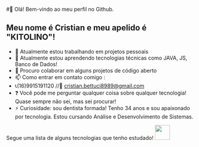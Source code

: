 #👋 Olá! Bem-vindo ao meu perfil no Github.
## Meu nome é Cristian e meu apelido é "KITOLINO"!

- 🔭 Atualmente estou trabalhando em projetos pessoais
- 🌱 Atualmente estou aprendendo tecnologias técnicas como JAVA, JS, Banco de Dados!
- 👯 Procuro colaborar em alguns projetos de código aberto
- 📫 Como entrar em contato comigo :
- 📞(16)9915191120 //📧 cristian.bettuci8989@gmail.com
- ❓ Você pode me perguntar qualquer coisa sobre qualquer tecnologia! Quase sempre não sei, mas sei procurar!
- ⚡ Curiosidade: sou dentista formada! Tenho 34 anos e sou apaixonado por tecnologia. Estou cursando Análise e Desenvolvimento de Sistemas.
  
Segue uma lista de alguns tecnologias que tenho estudado! 
<img src="https://cdn.jsdelivr.net/gh/devicons/devicon@latest/icons/html5/html5-original-wordmark.svg"  width="40" height="40"/>

          
          
